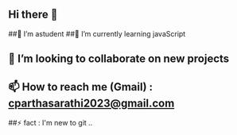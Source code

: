 ## Hi there 👋
##🔭 I’m astudent 
##🌱 I’m currently learning javaScript
## 👯 I’m looking to collaborate on new projects
## 📫 How to reach me (Gmail) : cparthasarathi2023@gmail.com 
##⚡ fact : I'm new to git ..
<!--
**Parthasarathi-c/Parthasarathi-C** is a ✨ _special_ ✨ repository because its `README.md` (this file) appears on your GitHub profile.

Here are some ideas to get you started:

- 🔭 I’m astudent ...
- 🌱 I’m currently learning javaScript...
- 👯 I’m looking to collaborate on new projects...
- 📫 How to reach me (Gmail) : cparthasarathi2023@gmail.com ...
- ⚡ fact : I'm new to git ...
-->
